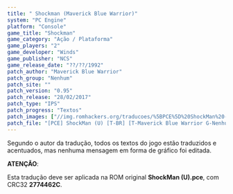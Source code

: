 ```yaml
---
title: " Shockman (Maverick Blue Warrior)"
system: "PC Engine"
platform: "Console"
game_title: "Shockman"
game_category: "Ação / Plataforma"
game_players: "2"
game_developer: "Winds"
game_publisher: "NCS"
game_release_date: "??/??/1992"
patch_author: "Maverick Blue Warrior"
patch_group: "Nenhum"
patch_site: ""
patch_version: "0.95"
patch_release: "28/02/2017"
patch_type: "IPS"
patch_progress: "Textos"
patch_images: ["//img.romhackers.org/traducoes/%5BPCE%5D%20ShockMan%20-%20Maverick%20Blue%20Warrior%20-%201.png","//img.romhackers.org/traducoes/%5BPCE%5D%20ShockMan%20-%20Maverick%20Blue%20Warrior%20-%202.png","//img.romhackers.org/traducoes/%5BPCE%5D%20ShockMan%20-%20Maverick%20Blue%20Warrior%20-%203.png"]
patch_file: "[PCE] ShockMan (U) [T-BR] [T-Maverick Blue Warrior G-Nenhum] [V-0.95 A-2017].zip"
---
```

Segundo o autor da tradução, todos os textos do jogo estão traduzidos e acentuados, mas nenhuma mensagem em forma de gráfico foi editada.

<b>ATENÇÃO</b>:

Esta tradução deve ser aplicada na ROM original <b>ShockMan (U).pce</b>, com CRC32 <b>2774462C</b>.
